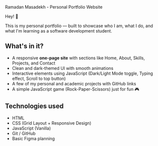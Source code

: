 Ramadan Masadekh - Personal Portfolio Website

Hey! 👋

This is my personal portfolio — built to showcase who I am, what I do, and what I'm learning as a software development student.

## What's in it?

- A responsive **one-page site** with sections like Home, About, Skills, Projects, and Contact
- Clean and dark-themed UI with smooth animations
- Interactive elements using JavaScript (Dark/Light Mode toggle, Typing effect, Scroll to top button)
- A few of my personal and academic projects with GitHub links
- A simple JavaScript game (Rock-Paper-Scissors) just for fun 🎮

## Technologies used

- HTML
- CSS (Grid Layout + Responsive Design)
- JavaScript (Vanilla)
- Git / GitHub
- Basic Figma planning

